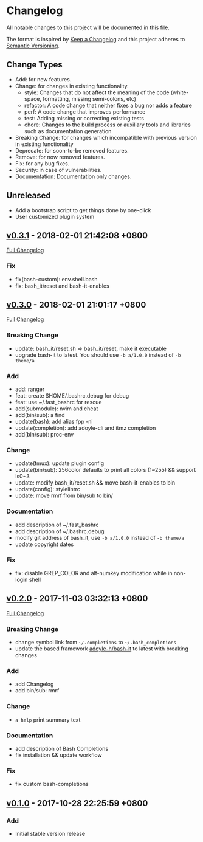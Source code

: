 # Changelog

All notable changes to this project will be documented in this file.

The format is inspired by [Keep a Changelog](http://keepachangelog.com/en/1.0.0/)
and this project adheres to [Semantic Versioning](http://semver.org/spec/v2.0.0.html).

## Change Types

- Add: for new features.
- Change: for changes in existing functionality.
  - style: Changes that do not affect the meaning of the code (white-space, formatting, missing semi-colons, etc)
  - refactor: A code change that neither fixes a bug nor adds a feature
  - perf: A code change that improves performance
  - test: Adding missing or correcting existing tests
  - chore: Changes to the build process or auxiliary tools and libraries such as documentation generation
- Breaking Change: for changes which incompatible with previous version in existing functionality
- Deprecate: for soon-to-be removed features.
- Remove: for now removed features.
- Fix: for any bug fixes.
- Security: in case of vulnerabilities.
- Documentation: Documentation only changes.

## Unreleased

- Add a bootstrap script to get things done by one-click
- User customized plugin system

## [v0.3.1] - 2018-02-01 21:42:08 +0800

[Full Changelog](https://github.com/adoyle-h/dotfiles/compare/v0.3.0...v0.3.1)

### Fix

- fix(bash-custom): env.shell.bash
- fix: bash_it/reset and bash-it-enables


## [v0.3.0] - 2018-02-01 21:01:17 +0800

[Full Changelog](https://github.com/adoyle-h/dotfiles/compare/v0.2.0...v0.3.0)

### Breaking Change

- update: bash_it/reset.sh => bash_it/reset, make it executable
- upgrade bash-it to latest. You should use `-b a/1.0.0` instead of `-b theme/a`

### Add

- add: ranger
- feat: create $HOME/.bashrc.debug for debug
- feat: use ~/.fast_bashrc for rescue
- add(submodule): nvim and cheat
- add(bin/sub): a find
- update(bash): add alias fpp -ni
- update(completion): add adoyle-cli and itmz completion
- add(bin/sub): proc-env

### Change

- update(tmux): update plugin config
- update(bin/sub): 256color defaults to print all colors (1~255) && support ls0~3
- update: modify bash_it/reset.sh && move bash-it-enables to bin
- update(config): stylelintrc
- update: move rmrf from bin/sub to bin/

### Documentation

- add description of ~/.fast_bashrc
- add description of ~/.bashrc.debug
- modify git address of bash_it, use `-b a/1.0.0` instead of `-b theme/a`
- update copyright dates

### Fix

- fix: disable GREP_COLOR and alt-numkey modification while in non-login shell


## [v0.2.0] - 2017-11-03 03:32:13 +0800

[Full Changelog](https://github.com/adoyle-h/dotfiles/compare/v0.1.0...v0.2.0)

### Breaking Change

- change symbol link from `~/.completions` to `~/.bash_completions`
- update the based framework [adoyle-h/bash-it](https://github.com/adoyle-h/bash-it) to latest with breaking changes

### Add

- add Changelog
- add bin/sub: rmrf

### Change

- `a help` print summary text

### Documentation

- add description of Bash Completions
- fix installation && update workflow

### Fix

- fix custom bash-completions

## [v0.1.0] - 2017-10-28 22:25:59 +0800

### Add

- Initial stable version release



<!-- links -->

[v0.1.0]: https://github.com/adoyle-h/dotfiles/tree/v0.1.0
[v0.2.0]: https://github.com/adoyle-h/dotfiles/tree/v0.2.0
[v0.3.0]: https://github.com/adoyle-h/dotfiles/tree/v0.3.0
[v0.3.1]: https://github.com/adoyle-h/dotfiles/tree/v0.3.1
